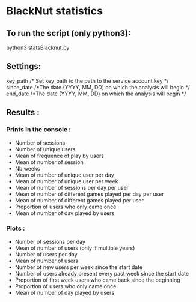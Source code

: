 # BlackNut statistics

## To run the script (only python3):
python3 statsBlacknut.py

## Settings:
key_path    /* Set key_path to the path to the service account key */   
since_date  /*The date (YYYY, MM, DD) on which the analysis will begin */   
end_date    /*The date (YYYY, MM, DD) on which the analysis will begin */

## Results :
### Prints in the console :
- Number of sessions   
- Number of unique users   
- Mean of frequence of play by users   
- Mean of number of session   
- Nb weeks   
- Mean of number of unique user per day   
- Mean of number of unique user per week   
- Mean of number of sessions per day per user   
- Mean of number of different games played per day per user   
- Mean of number of different games played per user   
- Proportion of users who only came once   
- Mean of number of day played by users

### Plots :
- Number of sessions per day   
- Mean of number of users (only if multiple years)   
- Number of users per day
- Mean of number of users   
- Number of new users per week since the start date   
- Number of users already present every past week since the start date   
- Proportion of first week users who came back since the beginning   
- Proportion of users who only came once
- Mean of number of day played by users